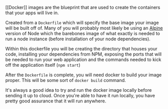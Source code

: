 [[Docker]] images are the blueprint that are used to create the containers that your apps will live in.

Created from a `Dockerfile` which will specify the base image your image will be built off of. Many of you will probably most likely be using an [Alpine](https://github.com/mhart/alpine-node) version of Node which the barebones image of what exactly is needed to run a node instance (before installation of your node dependencies).

Within this dockerfile you will be creating the directory that houses your code, installing your dependencies from NPM, exposing the ports that will be needed to run your web application and the commands needed to kick off the application itself (`npm start`)

After the `Dockerfile` is complete, you will need docker to build your image proper. This will be some sort of `docker build` command.

It's always a good idea to try and run the docker image locally before sending it up to cloud. Once you're able to have it run locally, you have pretty good assurance that it will run anywhere.